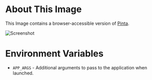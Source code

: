 # About This Image

This Image contains a browser-accessible version of [Pinta](https://www.pinta-project.com/).

![Screenshot][Image_Screenshot]

[Image_Screenshot]: https://5856039.fs1.hubspotusercontent-na1.net/hubfs/5856039/dockerhub/pinta.png "Image Screenshot"

# Environment Variables

* `APP_ARGS` - Additional arguments to pass to the application when launched.
